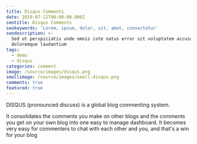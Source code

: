 ```yaml
---
title: Disqus Comments
date: 2019-07-12T00:00:00.000Z
seotitle: Disqus Comments
seokeywords: 'Lorem, ipsum, dolor, sit, amet, consectetur'
seodescription: >-
  Sed ut perspiciatis unde omnis iste natus error sit voluptatem accusantium
  doloremque laudantium
tags:
  - demo
  - disqus
categories: comment
image: /source/images/disqus.png
smallimage: /source/images/small-disqus.png
comments: true
featured: true
---
```


DISQUS (pronounced discuss) is a global blog commenting system. 

It consolidates the comments you make on other blogs and the comments you get on your own blog into one easy to manage dashboard. It becomes very easy for commenters to chat with each other and you, and that's a win for your blog
